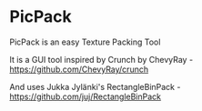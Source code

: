 # PicPack
PicPack is an easy Texture Packing Tool

It is a GUI tool inspired by Crunch by ChevyRay - https://github.com/ChevyRay/crunch

And uses Jukka Jylänki's RectangleBinPack - https://github.com/juj/RectangleBinPack
